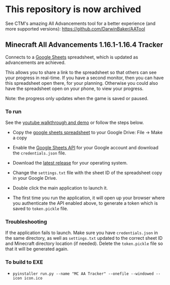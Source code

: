 # This repository is now archived

See CTM's amazing All Advancements tool for a better experience (and more supported versions): https://github.com/DarwinBaker/AATool

## Minecraft All Advancements 1.16.1-1.16.4 Tracker

Connects to a [Google Sheets](https://docs.google.com/spreadsheets/d/1IsXHUT_P8Qd6SmHQ5gD190n4d2gNceJZZpAjimH928M) spreadsheet, which is updated as advancements are achieved.

This allows you to share a link to the spreadsheet so that others can see your progress in real-time.
If you have a second monitor, then you can have this spreadsheet open there, for your planning.
Otherwise you could also have the spreadsheet open on your phone, to view your progress.

Note: the progress only updates when the game is saved or paused.

### To run

See the [youtube walkthrough and demo](https://youtu.be/RamvJtxFHx0) or follow the steps below.

* Copy the [google sheets spreadsheet](https://docs.google.com/spreadsheets/d/1IsXHUT_P8Qd6SmHQ5gD190n4d2gNceJZZpAjimH928M) to your Google Drive: File -> Make a copy
* Enable the [Google Sheets API](https://developers.google.com/sheets/api/quickstart/python) for your Google account and download the `credentials.json` file.

* Download the [latest release](https://github.com/UnlucksMcGee/minecraft_all_advancements_tracker/releases) for your operating system.
* Change the `settings.txt` file with the sheet ID of the spreadsheet copy in your Google Drive.
* Double click the main application to launch it.
* The first time you run the application, it will open up your browser where you authenticate the API enabled above, to generate a token which is saved to `token.pickle` file.

### Troubleshooting

If the application fails to launch. Make sure you have `credentials.json` in the same directory, as well as `settings.txt` updated to the correct sheet ID and Minecraft directory location (if needed). Delete the `token.pickle` file so that it will be generated again.

### To build to EXE

* `pyinstaller run.py --name "MC AA Tracker" --onefile --windowed --icon icon.ico`

